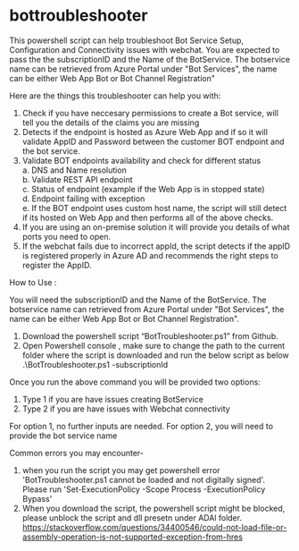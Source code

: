 # bottroubleshooter
This powershell script can help troubleshoot Bot Service Setup, Configuration and Connectivity issues with webchat.
You are expected to pass the the subscriptionID and the Name of the BotService. The botservice name can be retrieved from Azure Portal under "Bot Services", the name can be either Web App Bot or Bot Channel Registration"

Here are the things this troubleshooter can help you with:
1. Check if you have neccesary permissions to create a Bot service, will tell you the details of the claims you are missing	
2. Detects if the endpoint is hosted as Azure Web App and if so it will validate AppID and Password between the customer BOT endpoint and the bot service.
3.	Validate BOT endpoints availability and check for different status 
 <br> a.	DNS and Name resolution
  <br>b.	Validate REST API endpoint
  <br>c.	Status of endpoint (example if the Web App is in stopped state)
  <br>d.	Endpoint failing with exception
  <br>e.	If the BOT endpoint uses custom host name, the script will still detect if its hosted on Web App and then performs all of the above checks. 
4. If you are using an on-premise solution it will provide you details of what ports you need to open.
5. If the webchat fails due to incorrect appId, the script detects if the appID is registered properly in Azure AD and recommends the right steps to register the AppID.

How to Use :

You will need the subscriptionID and the Name of the BotService. The botservice name can retrieved from Azure Portal under "Bot Services", the name can be either Web App Bot or Bot Channel Registration".

1.	Download the powershell script “BotTroubleshooter.ps1” from Github.
2.	Open Powershell console , make sure to change the path to the current folder where the script is downloaded and run the below script as below 
           .\BotTroubleshooter.ps1 -subscriptionId <Subscription-ID> 

Once you run the above command you will be provided two options:
1. Type 1 if you are have issues creating BotService 
2. Type 2 if you are have issues with Webchat connectivity 

For option 1, no further inputs are needed.
For option 2, you will need to provide the bot service name

Common errors you may encounter-
1. when you run the script you may get powershell error 'BotTroubleshooter.ps1 cannot be loaded and not digitally signed'. Please run 'Set-ExecutionPolicy -Scope Process -ExecutionPolicy Bypass'
2. When you download the script, the powershell script might be blocked, please unblock the script and dll presetn under ADAl folder. https://stackoverflow.com/questions/34400546/could-not-load-file-or-assembly-operation-is-not-supported-exception-from-hres

